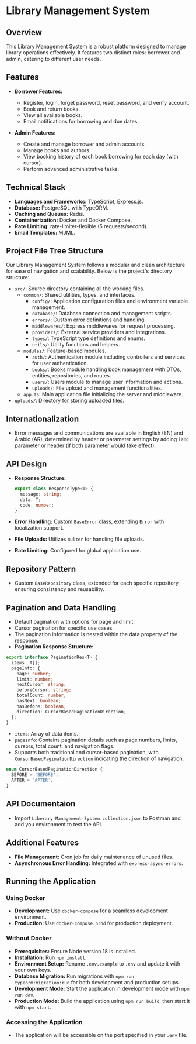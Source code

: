 # Library Management System

## Overview

This Library Management System is a robust platform designed to manage library operations effectively. It features two distinct roles: borrower and admin, catering to different user needs.

## Features

- **Borrower Features:**
  - Register, login, forget password, reset password, and verify account.
  - Book and return books.
  - View all available books.
  - Email notifications for borrowing and due dates.

- **Admin Features:**
  - Create and manage borrower and admin accounts.
  - Manage books and authors.
  - View booking history of each book borrowing for each day (with cursor).
  - Perform advanced administrative tasks.

## Technical Stack

- **Languages and Frameworks:** TypeScript, Express.js.
- **Database:** PostgreSQL with TypeORM.
- **Caching and Queues:** Redis.
- **Containerization:** Docker and Docker Compose.
- **Rate Limiting:** rate-limiter-flexible (5 requests/second).
- **Email Templates:** MJML.

## Project File Tree Structure

Our Library Management System follows a modular and clean architecture for ease of navigation and scalability. Below is the project's directory structure:

- `src/`: Source directory containing all the working files.
  - `common/`: Shared utilities, types, and interfaces.
    - `config/`: Application configuration files and environment variable management.
    - `database/`: Database connection and management scripts.
    - `errors/`: Custom error definitions and handling.
    - `middlewares/`: Express middlewares for request processing.
    - `providers/`: External service providers and integrations.
    - `types/`: TypeScript type definitions and enums.
    - `utils/`: Utility functions and helpers.
  - `modules/`: Feature-based modules.
    - `auth/`: Authentication module including controllers and services for user authentication.
    - `books/`: Books module handling book management with DTOs, entities, repositories, and routes.
    - `users/`: Users module to manage user information and actions.
    - `uploads/`: File upload and management functionalities.
  - `app.ts`: Main application file initializing the server and middleware.
- `uploads/`: Directory for storing uploaded files.

## Internationalization

- Error messages and communications are available in English (EN) and Arabic (AR), determined by header or parameter settings by adding `lang` parameter or header (if both parameter would take effect).

## API Design

- **Response Structure:**  

  ```typescript
  export class ResponseType<T> {
    message: string;
    data: T;
    code: number;
  }
  ```

- **Error Handling:** Custom `BaseError` class, extending `Error` with localization support.
- **File Uploads:** Utilizes `multer` for handling file uploads.
- **Rate Limiting:** Configured for global application use.

## Repository Pattern

- Custom `BaseRepository` class, extended for each specific repository, ensuring consistency and reusability.

## Pagination and Data Handling

- Default pagination with options for page and limit.
- Cursor pagination for specific use cases.
- The pagination information is nested within the data property of the response.
- **Pagination Response Structure:**

```typescript
export interface PaginationRes<T> {
  items: T[];
  pageInfo: {
    page: number;
    limit: number;
    nextCursor: string;
    beforeCursor: string;
    totalCount: number;
    hasNext: boolean;
    hasBefore: boolean;
    direction: CursorBasedPaginationDirection;
  };
}
  ```

- `items`: Array of data items.
- `pageInfo`: Contains pagination details such as page numbers, limits, cursors, total count, and navigation flags.
- Supports both traditional and cursor-based pagination, with `CursorBasedPaginationDirection` indicating the direction of navigation.

```typescript
enum CursorBasedPaginationDirection {
  BEFORE = 'BEFORE',
  AFTER = 'AFTER',
}
```

## API Documentaion

- Import `Liberary-Management-System.collection.json` to Postman and add you environment to test the API.

## Additional Features

- **File Management:** Cron job for daily maintenance of unused files.
- **Asynchronous Error Handling:** Integrated with `express-async-errors`.

## Running the Application

### Using Docker

- **Development:** Use `docker-compose` for a seamless development environment.
- **Production:** Use `docker-compose.prod` for production deployment.

### Without Docker

- **Prerequisites:** Ensure Node version 18 is installed.
- **Installation:** Run `npm install`.
- **Environment Setup:** Rename `.env.example` to `.env` and update it with your own keys.
- **Database Migration:** Run migrations with `npm run typeorm:migration:run` for both development and production setups.
- **Development Mode:** Start the application in development mode with `npm run dev`.
- **Production Mode:** Build the application using `npm run build`, then start it with `npm start`.

### Accessing the Application

- The application will be accessible on the port specified in your `.env` file.
